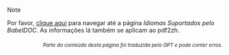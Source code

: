 > [!NOTE]
> Por favor, [clique aqui](https://funstory-ai.github.io/BabelDOC/supported_languages/) para navegar até a página *Idiomas Suportados pelo BabelDOC*. As informações lá também se aplicam ao pdf2zh.

<div align="right"> 
<h6><small>Parte do conteúdo desta página foi traduzida pelo GPT e pode conter erros.</small></h6>